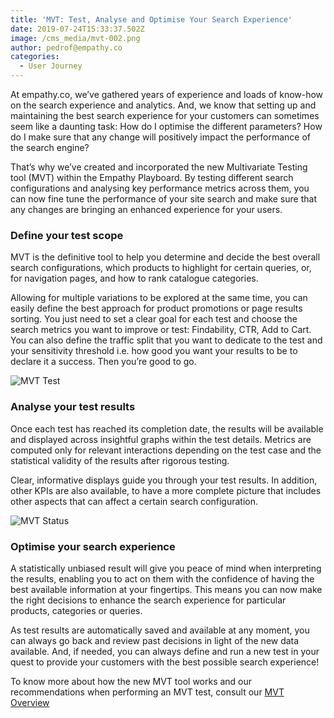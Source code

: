 ```yaml
---
title: 'MVT: Test, Analyse and Optimise Your Search Experience'
date: 2019-07-24T15:33:37.502Z
image: /cms_media/mvt-002.png
author: pedrof@empathy.co
categories:
  - User Journey
---
```

At empathy.co, we’ve gathered years of experience and loads of know-how on the search experience and analytics. And, we know that setting up and maintaining the best search experience for your customers can sometimes seem like a daunting task: How do I optimise the different parameters? How do I make sure that any change will positively impact the performance of the search engine?

That’s why we’ve created and incorporated the new Multivariate Testing tool (MVT) within the Empathy Playboard. By testing different search configurations and analysing key performance metrics across them, you can now fine tune the performance of your site search and make sure that any changes are bringing an enhanced experience for your users.

### Define your test scope

MVT is the definitive tool to help you determine and decide the best overall search configurations, which products to highlight for certain queries, or, for navigation pages, and how to rank catalogue categories.

Allowing for multiple variations to be explored at the same time, you can easily define the best approach for product promotions or page results sorting. You just need to set a clear goal for each test and choose the search metrics you want to improve or test: Findability, CTR, Add to Cart. You can also define the traffic split that you want to dedicate to the test and your sensitivity threshold i.e. how good you want your results to be to declare it a success. Then you’re good to go.

![MVT Test](/cms_media/mvt-002.png "MVT Test")

### Analyse your test results

Once each test has reached its completion date, the results will be available and displayed across insightful graphs within the test details. Metrics are computed only for relevant interactions depending on the test case and the statistical validity of the results after rigorous testing.

Clear, informative displays guide you through your test results. In addition, other KPIs are also available, to have a more complete picture that includes other aspects that can affect a certain search configuration.

![MVT Status](/cms_media/mvt-001.png "MVT Status")

### Optimise your search experience

A statistically unbiased result will give you peace of mind when interpreting the results, enabling you to act on them with the confidence of having the best available information at your fingertips. This means you can now make the right decisions to enhance the search experience for particular products, categories or queries.

As test results are automatically saved and available at any moment, you can always go back and review past decisions in light of the new data available. And, if needed, you can always define and run a new test in your quest to provide your customers with the best possible search experience!

To know more about how the new MVT tool works and our recommendations when performing an MVT test, consult our [MVT Overview](https://www.empathy.co/resources/mvt-overview/)
